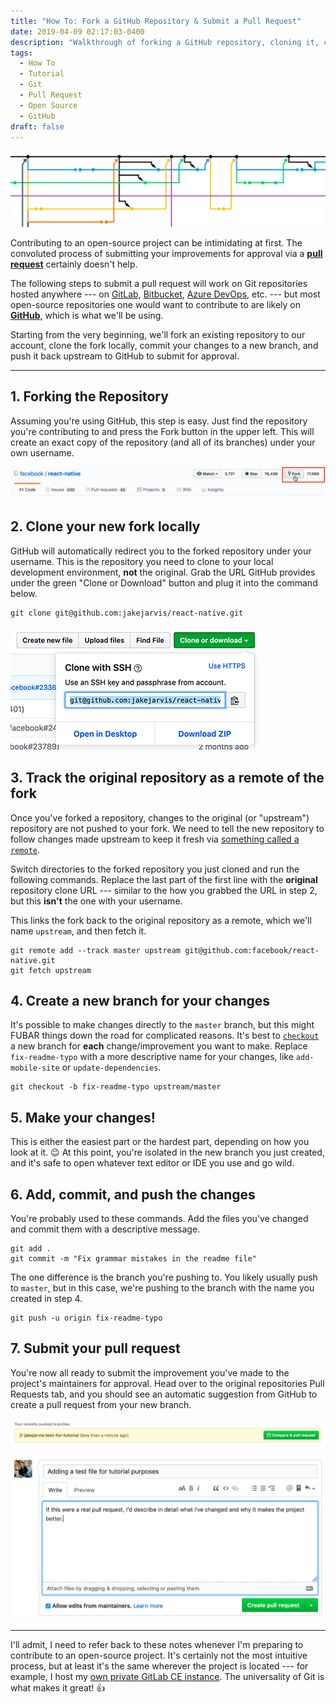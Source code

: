 ```yaml
---
title: "How To: Fork a GitHub Repository & Submit a Pull Request"
date: 2019-04-09 02:17:03-0400
description: "Walkthrough of forking a GitHub repository, cloning it, commiting your changes to a new branch, and pushing it back upstream."
tags:
  - How To
  - Tutorial
  - Git
  - Pull Request
  - Open Source
  - GitHub
draft: false
---
```



![](images/forks.png)


Contributing to an open-source project can be intimidating at first. The convoluted process of submitting your improvements for approval via a [**pull request**](https://help.github.com/en/articles/about-pull-requests) certainly doesn't help.

The following steps to submit a pull request will work on Git repositories hosted anywhere --- on [GitLab](https://gitlab.com/), [Bitbucket](https://bitbucket.org/), [Azure DevOps](https://azure.microsoft.com/en-us/services/devops/repos/), etc. --- but most open-source repositories one would want to contribute to are likely on [**GitHub**](https://github.com/), which is what we'll be using.

Starting from the very beginning, we'll fork an existing repository to our account, clone the fork locally, commit your changes to a new branch, and push it back upstream to GitHub to submit for approval.

---

## 1. Forking the Repository

Assuming you're using GitHub, this step is easy. Just find the repository you're contributing to and press the Fork button in the upper left. This will create an exact copy of the repository (and all of its branches) under your own username.

![](images/step1.png)


## 2. Clone your new fork locally

GitHub will automatically redirect you to the forked repository under your username. This is the repository you need to clone to your local development environment, **not** the original. Grab the URL GitHub provides under the green "Clone or Download" button and plug it into the command below.

```
git clone git@github.com:jakejarvis/react-native.git
```

![](images/step2.png)


## 3. Track the original repository as a remote of the fork

Once you've forked a repository, changes to the original (or "upstream") repository are not pushed to your fork. We need to tell the new repository to follow changes made upstream to keep it fresh via [something called a `remote`](https://git-scm.com/book/en/v2/Git-Basics-Working-with-Remotes).

Switch directories to the forked repository you just cloned and run the following commands. Replace the last part of the first line with the **original** repository clone URL --- similar to the how you grabbed the URL in step 2, but this **isn't** the one with your username.

This links the fork back to the original repository as a remote, which we'll name `upstream`, and then fetch it.

```
git remote add --track master upstream git@github.com:facebook/react-native.git
git fetch upstream
```


## 4. Create a new branch for your changes

It's possible to make changes directly to the `master` branch, but this might FUBAR things down the road for complicated reasons. It's best to [`checkout`](https://git-scm.com/docs/git-checkout) a new branch for **each** change/improvement you want to make. Replace `fix-readme-typo` with a more descriptive name for your changes, like `add-mobile-site` or `update-dependencies`.

```
git checkout -b fix-readme-typo upstream/master
```


## 5. Make your changes!

This is either the easiest part or the hardest part, depending on how you look at it. 😉 At this point, you're isolated in the new branch you just created, and it's safe to open whatever text editor or IDE you use and go wild.


## 6. Add, commit, and push the changes

You're probably used to these commands. Add the files you've changed and commit them with a descriptive message.

```
git add .
git commit -m "Fix grammar mistakes in the readme file"
```

The one difference is the branch you're pushing to. You likely usually push to `master`, but in this case, we're pushing to the branch with the name you created in step 4.

```
git push -u origin fix-readme-typo
```


## 7. Submit your pull request

You're now all ready to submit the improvement you've made to the project's maintainers for approval. Head over to the original repositories Pull Requests tab, and you should see an automatic suggestion from GitHub to create a pull request from your new branch.

![](images/step7-1.png)

![](images/step7-2.png)

---

I'll admit, I need to refer back to these notes whenever I'm preparing to contribute to an open-source project. It's certainly not the most intuitive process, but at least it's the same wherever the project is located --- for example, I host my [own private GitLab CE instance](https://git.jarv.is/jake). The universality of Git is what makes it great! 👍
